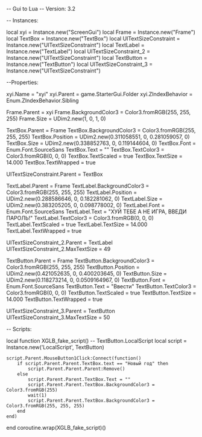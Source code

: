-- Gui to Lua
-- Version: 3.2

-- Instances:

local xyi = Instance.new("ScreenGui")
local Frame = Instance.new("Frame")
local TextBox = Instance.new("TextBox")
local UITextSizeConstraint = Instance.new("UITextSizeConstraint")
local TextLabel = Instance.new("TextLabel")
local UITextSizeConstraint_2 = Instance.new("UITextSizeConstraint")
local TextButton = Instance.new("TextButton")
local UITextSizeConstraint_3 = Instance.new("UITextSizeConstraint")

--Properties:

xyi.Name = "xyi"
xyi.Parent = game.StarterGui.Folder
xyi.ZIndexBehavior = Enum.ZIndexBehavior.Sibling

Frame.Parent = xyi
Frame.BackgroundColor3 = Color3.fromRGB(255, 255, 255)
Frame.Size = UDim2.new(1, 0, 1, 0)

TextBox.Parent = Frame
TextBox.BackgroundColor3 = Color3.fromRGB(255, 255, 255)
TextBox.Position = UDim2.new(0.311058551, 0, 0.281059057, 0)
TextBox.Size = UDim2.new(0.338852763, 0, 0.119144604, 0)
TextBox.Font = Enum.Font.SourceSans
TextBox.Text = ""
TextBox.TextColor3 = Color3.fromRGB(0, 0, 0)
TextBox.TextScaled = true
TextBox.TextSize = 14.000
TextBox.TextWrapped = true

UITextSizeConstraint.Parent = TextBox

TextLabel.Parent = Frame
TextLabel.BackgroundColor3 = Color3.fromRGB(255, 255, 255)
TextLabel.Position = UDim2.new(0.288586646, 0, 0.182281062, 0)
TextLabel.Size = UDim2.new(0.383205205, 0, 0.098778002, 0)
TextLabel.Font = Enum.Font.SourceSans
TextLabel.Text = "ХУЙ ТЕБЕ А НЕ ИГРА, ВВЕДИ ПАРОЛЬ!"
TextLabel.TextColor3 = Color3.fromRGB(0, 0, 0)
TextLabel.TextScaled = true
TextLabel.TextSize = 14.000
TextLabel.TextWrapped = true

UITextSizeConstraint_2.Parent = TextLabel
UITextSizeConstraint_2.MaxTextSize = 49

TextButton.Parent = Frame
TextButton.BackgroundColor3 = Color3.fromRGB(255, 255, 255)
TextButton.Position = UDim2.new(0.421052635, 0, 0.400203645, 0)
TextButton.Size = UDim2.new(0.118273214, 0, 0.0509164967, 0)
TextButton.Font = Enum.Font.SourceSans
TextButton.Text = "Ввести"
TextButton.TextColor3 = Color3.fromRGB(0, 0, 0)
TextButton.TextScaled = true
TextButton.TextSize = 14.000
TextButton.TextWrapped = true

UITextSizeConstraint_3.Parent = TextButton
UITextSizeConstraint_3.MaxTextSize = 50

-- Scripts:

local function XGLB_fake_script() -- TextButton.LocalScript 
	local script = Instance.new('LocalScript', TextButton)

	script.Parent.MouseButton1Click:Connect(function()
		if script.Parent.Parent.TextBox.text == "Новый год" then
			script.Parent.Parent.Parent:Remove()
		else
			script.Parent.Parent.TextBox.Text = ""
			script.Parent.Parent.TextBox.BackgroundColor3 = Color3.fromRGB(255)
			wait(1)
			script.Parent.Parent.TextBox.BackgroundColor3 = Color3.fromRGB(255, 255, 255)
		end
	end)
end
coroutine.wrap(XGLB_fake_script)()
